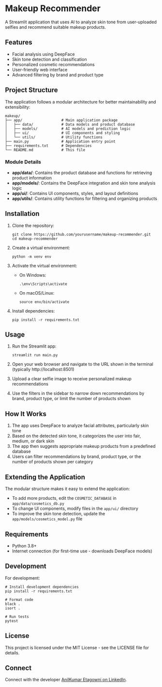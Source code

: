 # Makeup Recommender

A Streamlit application that uses AI to analyze skin tone from user-uploaded selfies and recommend suitable makeup products.

## Features

- Facial analysis using DeepFace
- Skin tone detection and classification
- Personalized cosmetic recommendations
- User-friendly web interface
- Advanced filtering by brand and product type

## Project Structure

The application follows a modular architecture for better maintainability and extensibility:

```
makeup/
├── app/                  # Main application package
│   ├── data/             # Data models and product database
│   ├── models/           # AI models and prediction logic
│   ├── ui/               # UI components and styling
│   └── utils/            # Utility functions
├── main.py               # Application entry point
├── requirements.txt      # Dependencies
└── README.md             # This file
```

### Module Details

- **app/data/**: Contains the product database and functions for retrieving product information
- **app/models/**: Contains the DeepFace integration and skin tone analysis logic
- **app/ui/**: Contains UI components, styles, and layout definitions
- **app/utils/**: Contains utility functions for filtering and organizing products

## Installation

1. Clone the repository:

   ```
   git clone https://github.com/yourusername/makeup-recommender.git
   cd makeup-recommender
   ```

2. Create a virtual environment:

   ```
   python -m venv env
   ```

3. Activate the virtual environment:

   - On Windows:
     ```
     .\env\Scripts\activate
     ```
   - On macOS/Linux:
     ```
     source env/bin/activate
     ```

4. Install dependencies:
   ```
   pip install -r requirements.txt
   ```

## Usage

1. Run the Streamlit app:

   ```
   streamlit run main.py
   ```

2. Open your web browser and navigate to the URL shown in the terminal (typically http://localhost:8501)

3. Upload a clear selfie image to receive personalized makeup recommendations

4. Use the filters in the sidebar to narrow down recommendations by brand, product type, or limit the number of products shown

## How It Works

1. The app uses DeepFace to analyze facial attributes, particularly skin tone
2. Based on the detected skin tone, it categorizes the user into fair, medium, or dark skin
3. The app then suggests appropriate makeup products from a predefined database
4. Users can filter recommendations by brand, product type, or the number of products shown per category

## Extending the Application

The modular structure makes it easy to extend the application:

- To add more products, edit the `COSMETIC_DATABASE` in `app/data/cosmetics_db.py`
- To change UI components, modify files in the `app/ui/` directory
- To improve the skin tone detection, update the `app/models/cosmetics_model.py` file

## Requirements

- Python 3.8+
- Internet connection (for first-time use - downloads DeepFace models)

## Development

For development:

```
# Install development dependencies
pip install -r requirements.txt

# Format code
black .
isort .

# Run tests
pytest
```

## License

This project is licensed under the MIT License - see the LICENSE file for details.

## Connect

Connect with the developer [AnilKumar Etagowni on LinkedIn](http://linkedin.com/in/etagowni/).

